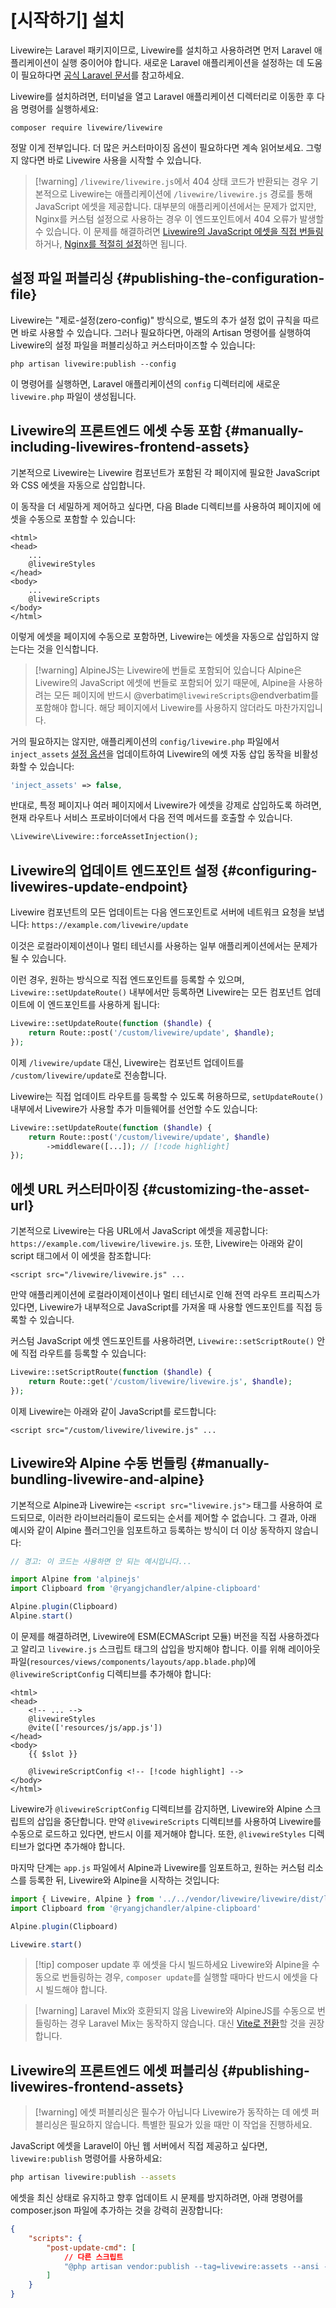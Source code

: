 # [시작하기] 설치
Livewire는 Laravel 패키지이므로, Livewire를 설치하고 사용하려면 먼저 Laravel 애플리케이션이 실행 중이어야 합니다. 새로운 Laravel 애플리케이션을 설정하는 데 도움이 필요하다면 [공식 Laravel 문서](https://laravel.com/docs/installation)를 참고하세요.

Livewire를 설치하려면, 터미널을 열고 Laravel 애플리케이션 디렉터리로 이동한 후 다음 명령어를 실행하세요:
```shell
composer require livewire/livewire
```

정말 이게 전부입니다. 더 많은 커스터마이징 옵션이 필요하다면 계속 읽어보세요. 그렇지 않다면 바로 Livewire 사용을 시작할 수 있습니다.

> [!warning] `/livewire/livewire.js`에서 404 상태 코드가 반환되는 경우
> 기본적으로 Livewire는 애플리케이션에 `/livewire/livewire.js` 경로를 통해 JavaScript 에셋을 제공합니다. 대부분의 애플리케이션에서는 문제가 없지만, Nginx를 커스텀 설정으로 사용하는 경우 이 엔드포인트에서 404 오류가 발생할 수 있습니다. 이 문제를 해결하려면 [Livewire의 JavaScript 에셋을 직접 번들링](#manually-bundling-livewire-and-alpine)하거나, [Nginx를 적절히 설정](https://benjamincrozat.com/livewire-js-404-not-found)하면 됩니다.

## 설정 파일 퍼블리싱 {#publishing-the-configuration-file}

Livewire는 "제로-설정(zero-config)" 방식으로, 별도의 추가 설정 없이 규칙을 따르면 바로 사용할 수 있습니다. 그러나 필요하다면, 아래의 Artisan 명령어를 실행하여 Livewire의 설정 파일을 퍼블리싱하고 커스터마이즈할 수 있습니다:

```shell
php artisan livewire:publish --config
```

이 명령어를 실행하면, Laravel 애플리케이션의 `config` 디렉터리에 새로운 `livewire.php` 파일이 생성됩니다.

## Livewire의 프론트엔드 에셋 수동 포함 {#manually-including-livewires-frontend-assets}

기본적으로 Livewire는 Livewire 컴포넌트가 포함된 각 페이지에 필요한 JavaScript와 CSS 에셋을 자동으로 삽입합니다.

이 동작을 더 세밀하게 제어하고 싶다면, 다음 Blade 디렉티브를 사용하여 페이지에 에셋을 수동으로 포함할 수 있습니다:

```blade
<html>
<head>
	...
	@livewireStyles
</head>
<body>
	...
	@livewireScripts
</body>
</html>
```

이렇게 에셋을 페이지에 수동으로 포함하면, Livewire는 에셋을 자동으로 삽입하지 않는다는 것을 인식합니다.

> [!warning] AlpineJS는 Livewire에 번들로 포함되어 있습니다
> Alpine은 Livewire의 JavaScript 에셋에 번들로 포함되어 있기 때문에, Alpine을 사용하려는 모든 페이지에 반드시 @verbatim`@livewireScripts`@endverbatim를 포함해야 합니다. 해당 페이지에서 Livewire를 사용하지 않더라도 마찬가지입니다.

거의 필요하지는 않지만, 애플리케이션의 `config/livewire.php` 파일에서 `inject_assets` [설정 옵션](#publishing-the-configuration-file)을 업데이트하여 Livewire의 에셋 자동 삽입 동작을 비활성화할 수 있습니다:

```php
'inject_assets' => false,
```

반대로, 특정 페이지나 여러 페이지에서 Livewire가 에셋을 강제로 삽입하도록 하려면, 현재 라우트나 서비스 프로바이더에서 다음 전역 메서드를 호출할 수 있습니다.

```php
\Livewire\Livewire::forceAssetInjection();
```

## Livewire의 업데이트 엔드포인트 설정 {#configuring-livewires-update-endpoint}

Livewire 컴포넌트의 모든 업데이트는 다음 엔드포인트로 서버에 네트워크 요청을 보냅니다: `https://example.com/livewire/update`

이것은 로컬라이제이션이나 멀티 테넌시를 사용하는 일부 애플리케이션에서는 문제가 될 수 있습니다.

이런 경우, 원하는 방식으로 직접 엔드포인트를 등록할 수 있으며, `Livewire::setUpdateRoute()` 내부에서만 등록하면 Livewire는 모든 컴포넌트 업데이트에 이 엔드포인트를 사용하게 됩니다:

```php
Livewire::setUpdateRoute(function ($handle) {
	return Route::post('/custom/livewire/update', $handle);
});
```

이제 `/livewire/update` 대신, Livewire는 컴포넌트 업데이트를 `/custom/livewire/update`로 전송합니다.

Livewire는 직접 업데이트 라우트를 등록할 수 있도록 허용하므로, `setUpdateRoute()` 내부에서 Livewire가 사용할 추가 미들웨어를 선언할 수도 있습니다:

```php
Livewire::setUpdateRoute(function ($handle) {
	return Route::post('/custom/livewire/update', $handle)
        ->middleware([...]); // [!code highlight]
});
```

## 에셋 URL 커스터마이징 {#customizing-the-asset-url}

기본적으로 Livewire는 다음 URL에서 JavaScript 에셋을 제공합니다: `https://example.com/livewire/livewire.js`. 또한, Livewire는 아래와 같이 script 태그에서 이 에셋을 참조합니다:

```blade
<script src="/livewire/livewire.js" ...
```

만약 애플리케이션에 로컬라이제이션이나 멀티 테넌시로 인해 전역 라우트 프리픽스가 있다면, Livewire가 내부적으로 JavaScript를 가져올 때 사용할 엔드포인트를 직접 등록할 수 있습니다.

커스텀 JavaScript 에셋 엔드포인트를 사용하려면, `Livewire::setScriptRoute()` 안에 직접 라우트를 등록할 수 있습니다:

```php
Livewire::setScriptRoute(function ($handle) {
    return Route::get('/custom/livewire/livewire.js', $handle);
});
```

이제 Livewire는 아래와 같이 JavaScript를 로드합니다:

```blade
<script src="/custom/livewire/livewire.js" ...
```

## Livewire와 Alpine 수동 번들링 {#manually-bundling-livewire-and-alpine}

기본적으로 Alpine과 Livewire는 `<script src="livewire.js">` 태그를 사용하여 로드되므로, 이러한 라이브러리들이 로드되는 순서를 제어할 수 없습니다. 그 결과, 아래 예시와 같이 Alpine 플러그인을 임포트하고 등록하는 방식이 더 이상 동작하지 않습니다:

```js
// 경고: 이 코드는 사용하면 안 되는 예시입니다...

import Alpine from 'alpinejs'
import Clipboard from '@ryangjchandler/alpine-clipboard'

Alpine.plugin(Clipboard)
Alpine.start()
```

이 문제를 해결하려면, Livewire에 ESM(ECMAScript 모듈) 버전을 직접 사용하겠다고 알리고 `livewire.js` 스크립트 태그의 삽입을 방지해야 합니다. 이를 위해 레이아웃 파일(`resources/views/components/layouts/app.blade.php`)에 `@livewireScriptConfig` 디렉티브를 추가해야 합니다:

```blade
<html>
<head>
    <!-- ... -->
    @livewireStyles
    @vite(['resources/js/app.js'])
</head>
<body>
    {{ $slot }}

    @livewireScriptConfig <!-- [!code highlight] -->
</body>
</html>
```

Livewire가 `@livewireScriptConfig` 디렉티브를 감지하면, Livewire와 Alpine 스크립트의 삽입을 중단합니다. 만약 `@livewireScripts` 디렉티브를 사용하여 Livewire를 수동으로 로드하고 있다면, 반드시 이를 제거해야 합니다. 또한, `@livewireStyles` 디렉티브가 없다면 추가해야 합니다.

마지막 단계는 `app.js` 파일에서 Alpine과 Livewire를 임포트하고, 원하는 커스텀 리소스를 등록한 뒤, Livewire와 Alpine을 시작하는 것입니다:

```js
import { Livewire, Alpine } from '../../vendor/livewire/livewire/dist/livewire.esm';
import Clipboard from '@ryangjchandler/alpine-clipboard'

Alpine.plugin(Clipboard)

Livewire.start()
```

> [!tip] composer update 후 에셋을 다시 빌드하세요
> Livewire와 Alpine을 수동으로 번들링하는 경우, `composer update`를 실행할 때마다 반드시 에셋을 다시 빌드해야 합니다.

> [!warning] Laravel Mix와 호환되지 않음
> Livewire와 AlpineJS를 수동으로 번들링하는 경우 Laravel Mix는 동작하지 않습니다. 대신 [Vite로 전환](https://laravel.com/docs/vite)할 것을 권장합니다.

## Livewire의 프론트엔드 에셋 퍼블리싱 {#publishing-livewires-frontend-assets}

> [!warning] 에셋 퍼블리싱은 필수가 아닙니다
> Livewire가 동작하는 데 에셋 퍼블리싱은 필요하지 않습니다. 특별한 필요가 있을 때만 이 작업을 진행하세요.

JavaScript 에셋을 Laravel이 아닌 웹 서버에서 직접 제공하고 싶다면, `livewire:publish` 명령어를 사용하세요:

```bash
php artisan livewire:publish --assets
```

에셋을 최신 상태로 유지하고 향후 업데이트 시 문제를 방지하려면, 아래 명령어를 composer.json 파일에 추가하는 것을 강력히 권장합니다:

```json
{
    "scripts": {
        "post-update-cmd": [
            // 다른 스크립트
            "@php artisan vendor:publish --tag=livewire:assets --ansi --force"
        ]
    }
}
```

